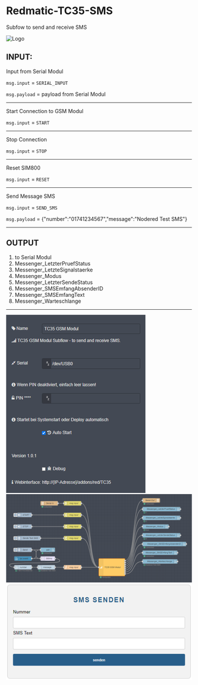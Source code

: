 # Redmatic-TC35-SMS
Subfow to send and receive SMS

![Logo](https://cdn.shopify.com/s/files/1/1978/9859/products/img_3048_compact.jpg)

## INPUT:

Input from Serial Modul

`msg.input` = `SERIAL_INPUT`

`msg.payload` = payload from Serial Modul

---
Start Connection to GSM Modul

`msg.input` = `START`

---
Stop Connection

`msg.input` = `STOP`

---
Reset SIM800

`msg.input` = `RESET`

---
Send Message SMS

`msg.input` = `SEND_SMS`

`msg.payload` = {"number":"01741234567","message":"Nodered Test SMS"}

---
## OUTPUT

 1. to Serial Modul
 2. Messenger_LetzterPruefStatus
 3. Messenger_LetzteSignalstaerke
 4. Messenger_Modus
 5. Messenger_LetzterSendeStatus
 6. Messenger_SMSEmfangAbsenderID
 7. Messenger_SMSEmfangText
 8. Messenger_Warteschlange


---

![Logo](https://raw.githubusercontent.com/Matten-Matten/Redmatic-TC35-SMS/main/TC35%20GSM%20Modul%20Properties%20only.png)
![Logo](https://raw.githubusercontent.com/Matten-Matten/Redmatic-TC35-SMS/main/TC35%20GSM%20Modul%201.png)
![Logo](https://raw.githubusercontent.com/Matten-Matten/Redmatic-TC35-SMS/main/TC35%20GSM%20Modul-Webif.png)
